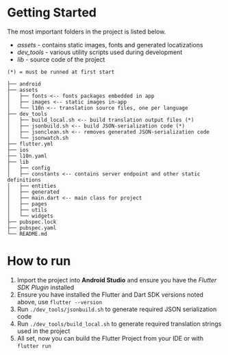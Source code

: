# Getting Started
The most important folders in the project is listed below.
 * *assets* - contains static images, fonts and generated locatizations
 * *dev_tools* - various utility scripts used during development
 * *lib* - source code of the project

```
(*) = must be runned at first start

├── android
├── assets
│   ├── fonts <-- fonts packages embedded in app
│   ├── images <-- static images in-app
│   └── l10n <-- translation source files, one per language
├── dev_tools 
│   ├── build_local.sh <-- build translation output files (*)
│   ├── jsonbuild.sh <-- build JSON-serialization code (*)
│   ├── jsonclean.sh <-- removes generated JSON-serialization code
│   └── jsonwatch.sh
├── flutter.yml
├── ios
├── l10n.yaml
├── lib
│   ├── config
│   ├── constants <-- contains server endpoint and other static definitions
│   ├── entities
│   ├── generated
│   ├── main.dart <-- main class for project
│   ├── pages
│   ├── utils
│   └── widgets
├── pubspec.lock
├── pubspec.yaml 
└── README.md
```
# How to run
1. Import the project into **Android Studio** and ensure you have the *Flutter SDK Plugin* installed
1. Ensure you have installed the Flutter and Dart SDK versions noted above, use `flutter --version`
1. Run `./dev_tools/jsonbuild.sh` to generate required JSON serialization code
1. Run `./dev_tools/build_local.sh` to generate required translation strings used in the project
1. All set, now you can build the Flutter Project from your IDE or with `flutter run`
